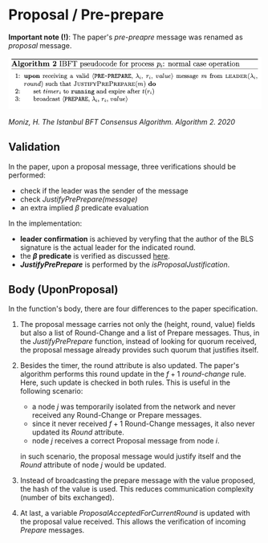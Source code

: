 # Proposal / Pre-prepare

**Important note (!)**: The paper's *pre-preapre* message was renamed as *proposal* message.

![IBFT_proposal](images/IBFT_preprepare.png)

*Moniz, H. The Istanbul BFT Consensus Algorithm. Algorithm 2. 2020*

## Validation


In the paper, upon a proposal message, three verifications should be performed:
- check if the leader was the sender of the message
- check *JustifyPrePrepare(message)*
- an extra implied $\beta$ predicate evaluation

In the implementation:
- **leader confirmation** is achieved by veryfing that the author of the BLS signature is the actual leader for the indicated round.
- the **$\beta$ predicate** is verified as discussed [here](PROPERTIES.md).
- ***JustifyPrePrepare*** is performed by the *isProposalJustification*.


## Body (UponProposal)

In the function's body, there are four differences to the paper specification.

1. The proposal message carries not only the (height, round, value) fields but also a list of Round-Change and a list of Prepare messages. Thus, in the *JustifyPrePrepare* function, instead of looking for quorum received, the proposal message already provides such quorum that justifies itself.
2. Besides the timer, the round attribute is also updated. The paper's algorithm performs this round update in the $f+1$ *round-change* rule. Here, such update is checked in both rules. This is useful in the following scenario:
    - a node $j$ was temporarily isolated from the network and never received any Round-Change or Prepare messages.
    - since it never received $f+1$ Round-Change messages, it also never updated its *Round* attribute.
    - node $j$ receives a correct Proposal message from node $i$.
    
    in such scenario, the proposal message would justify itself and the *Round* attribute of node $j$ would be updated.
3. Instead of broadcasting the prepare message with the value proposed, the hash of the value is used. This reduces communication complexity (number of bits exchanged).
4. At last, a variable *ProposalAcceptedForCurrentRound* is updated with the proposal value received. This allows the verification of incoming *Prepare* messages.
